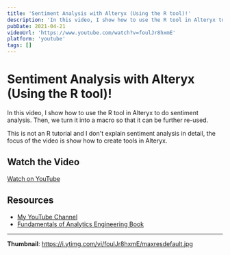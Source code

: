 ```yaml
---
title: 'Sentiment Analysis with Alteryx (Using the R tool)!'
description: 'In this video, I show how to use the R tool in Alteryx to do sentiment analysis. Then, we turn it into a macro so that it can be further re-used.   This is not an R tutorial and I don''t explain sentim...'
pubDate: 2021-04-21
videoUrl: 'https://www.youtube.com/watch?v=foulJr8hxmE'
platform: 'youtube'
tags: []
---
```


# Sentiment Analysis with Alteryx (Using the R tool)!

In this video, I show how to use the R tool in Alteryx to do sentiment analysis. Then, we turn it into a macro so that it can be further re-used. 

This is not an R tutorial and I don't explain sentiment analysis in detail, the focus of the video is show how to create tools in Alteryx.

## Watch the Video

[Watch on YouTube](https://www.youtube.com/watch?v=foulJr8hxmE)

## Resources

- [My YouTube Channel](https://www.youtube.com/juanalytics)
- [Fundamentals of Analytics Engineering Book](https://www.amazon.com/author/jmperafan)

---

**Thumbnail**: https://i.ytimg.com/vi/foulJr8hxmE/maxresdefault.jpg
